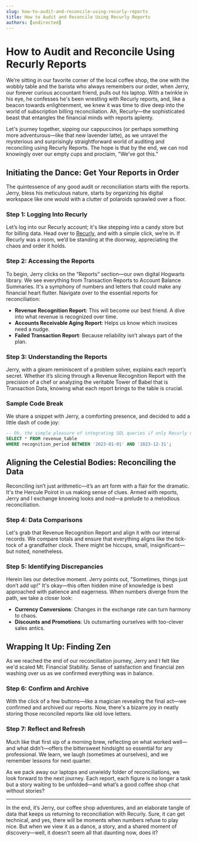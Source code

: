 ```yaml
---
slug: how-to-audit-and-reconcile-using-recurly-reports
title: How to Audit and Reconcile Using Recurly Reports
authors: [undirected]
---
```



# How to Audit and Reconcile Using Recurly Reports

We’re sitting in our favorite corner of the local coffee shop, the one with the wobbly table and the barista who always remembers our order, when Jerry, our forever curious accountant friend, pulls out his laptop. With a twinkle in his eye, he confesses he's been wrestling with Recurly reports, and, like a beacon towards enlightenment, we knew it was time to dive deep into the world of subscription billing reconciliation. Ah, Recurly—the sophisticated beast that entangles the financial minds with reports aplenty. 

Let's journey together, sipping our cappuccinos (or perhaps something more adventurous—like that new lavender latte), as we unravel the mysterious and surprisingly straightforward world of auditing and reconciling using Recurly Reports. The hope is that by the end, we can nod knowingly over our empty cups and proclaim, "We’ve got this."

## Initiating the Dance: Get Your Reports in Order

The quintessence of any good audit or reconciliation starts with the reports. Jerry, bless his meticulous nature, starts by organizing his digital workspace like one would with a clutter of polaroids sprawled over a floor.

### Step 1: Logging Into Recurly

Let’s log into our Recurly account; it's like stepping into a candy store but for billing data. Head over to [Recurly](https://recurly.com/), and with a simple click, we’re in. If Recurly was a room, we’d be standing at the doorway, appreciating the chaos and order it holds.

### Step 2: Accessing the Reports

To begin, Jerry clicks on the “Reports” section—our own digital Hogwarts library. We see everything from Transaction Reports to Account Balance Summaries. It's a symphony of numbers and letters that could make any financial heart flutter. Navigate over to the essential reports for reconciliation:

- **Revenue Recognition Report**: This will become our best friend. A dive into what revenue is recognized over time.
- **Accounts Receivable Aging Report**: Helps us know which invoices need a nudge.
- **Failed Transaction Report**: Because reliability isn’t always part of the plan.
  
### Step 3: Understanding the Reports

Jerry, with a gleam reminiscent of a problem solver, explains each report’s secret. Whether it’s slicing through a Revenue Recognition Report with the precision of a chef or analyzing the veritable Tower of Babel that is Transaction Data, knowing what each report brings to the table is crucial. 

### Sample Code Break
We share a snippet with Jerry, a comforting presence, and decided to add a little dash of code joy:

```sql
-- Oh, the simple pleasure of integrating SQL queries if only Recurly needed them!
SELECT * FROM revenue_table
WHERE recognition_period BETWEEN '2023-01-01' AND '2023-12-31';
```

## Aligning the Celestial Bodies: Reconciling the Data

Reconciling isn’t just arithmetic—it’s an art form with a flair for the dramatic. It's the Hercule Poirot in us making sense of clues. Armed with reports, Jerry and I exchange knowing looks and nod—a prelude to a melodious reconciliation.

### Step 4: Data Comparisons

Let's grab that Revenue Recognition Report and align it with our internal records. We compare totals and ensure that everything aligns like the tick-tock of a grandfather clock. There might be hiccups, small, insignificant—but noted, nonetheless.

### Step 5: Identifying Discrepancies

Herein lies our detective moment. Jerry points out, "Sometimes, things just don’t add up!" It's okay—this often hidden mine of knowledge is best approached with patience and eagerness. When numbers diverge from the path, we take a closer look:
- **Currency Conversions**: Changes in the exchange rate can turn harmony to chaos.
- **Discounts and Promotions**: Us outsmarting ourselves with too-clever sales antics.

## Wrapping It Up: Finding Zen

As we reached the end of our reconciliation journey, Jerry and I felt like we'd scaled Mt. Financial Stability. Sense of satisfaction and financial zen washing over us as we confirmed everything was in balance.

### Step 6: Confirm and Archive

With the click of a few buttons—like a magician revealing the final act—we confirmed and archived our reports. Now, there's a bizarre joy in neatly storing those reconciled reports like old love letters.

### Step 7: Reflect and Refresh

Much like that first sip of a morning brew, reflecting on what worked well—and what didn’t—offers the bittersweet hindsight so essential for any professional. We learn, we laugh (sometimes at ourselves), and we remember lessons for next quarter.

As we pack away our laptops and unwieldy folder of reconciliations, we look forward to the next journey. Each report, each figure is no longer a task but a story waiting to be unfolded—and what’s a good coffee shop chat without stories?

---

In the end, it’s Jerry, our coffee shop adventures, and an elaborate tangle of data that keeps us returning to reconciliation with Recurly. Sure, it can get technical, and yes, there will be moments when numbers refuse to play nice. But when we view it as a dance, a story, and a shared moment of discovery—well, it doesn't seem all that daunting now, does it?